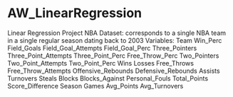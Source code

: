 # AW_LinearRegression
Linear Regression Project
  NBA Dataset: corresponds to a single NBA team in a single regular season dating back to 2003
Variables:
  Team
  Win_Perc
  Field_Goals
  Field_Goal_Attempts
  Field_Goal_Perc
  Three_Pointers
  Three_Point_Attempts
  Three_Point_Perc
  Free_Throw_Perc
  Two_Pointers
  Two_Point_Attempts
  Two_Point_Perc
  Wins
  Losses
  Free_Throws
  Free_Throw_Attempts
  Offensive_Rebounds
  Defensive_Rebounds
  Assists
  Turnovers
  Steals
  Blocks
  Blocks_Against
  Personal_Fouls
  Total_Points
  Score_Difference
  Season
  Games
  Avg_Points
  Avg_Turnovers
  
  

